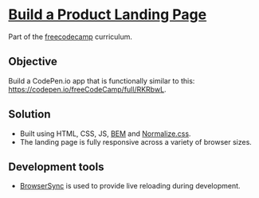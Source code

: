 # [Build a Product Landing Page](https://learn.freecodecamp.org/responsive-web-design/responsive-web-design-projects/build-a-product-landing-page)

Part of the [freecodecamp](https://www.freecodecamp.com) curriculum.

## Objective

Build a CodePen.io app that is functionally similar to this: https://codepen.io/freeCodeCamp/full/RKRbwL.

## Solution

- Built using HTML, CSS, JS, [BEM](http://getbem.com/) and [Normalize.css](https://necolas.github.io/normalize.css/).
- The landing page is fully responsive across a variety of browser sizes.

## Development tools

- [BrowserSync](https://github.com/Browsersync/browser-sync) is used to provide live reloading during development.
